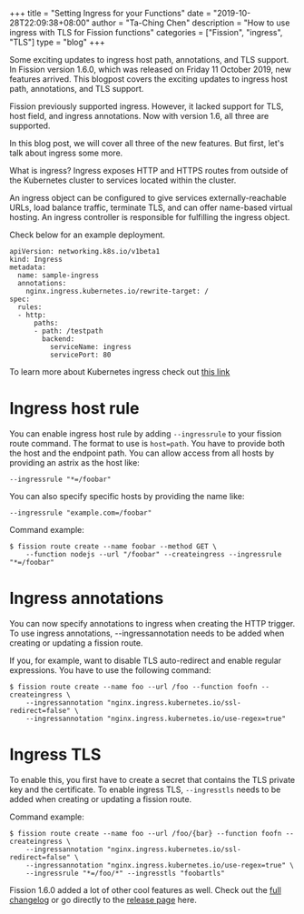 +++
title = "Setting Ingress for your Functions"
date = "2019-10-28T22:09:38+08:00"
author = "Ta-Ching Chen"
description = "How to use ingress with TLS for Fission functions"
categories = ["Fission", "ingress", "TLS"]
type = "blog"
+++

Some exciting updates to ingress host path, annotations, and TLS support.
In Fission version 1.6.0, which was released on Friday 11 October 2019, new features arrived. This blogpost covers the exciting updates to ingress host path, annotations, and TLS support.

Fission previously supported ingress. However, it lacked support for TLS, host field, and ingress annotations. Now with version 1.6, all three are supported.

In this blog post, we will cover all three of the new features. But first, let's talk about ingress some more.

What is ingress?
Ingress exposes HTTP and HTTPS routes from outside of the Kubernetes cluster to services located within the cluster.

An ingress object can be configured to give services externally-reachable URLs, load balance traffic, terminate TLS, and can offer name-based virtual hosting.
An ingress controller is responsible for fulfilling the ingress object.

Check below for an example deployment.

```
apiVersion: networking.k8s.io/v1beta1
kind: Ingress
metadata:
  name: sample-ingress
  annotations:
    nginx.ingress.kubernetes.io/rewrite-target: /
spec:
  rules:
  - http:
      paths:
      - path: /testpath
        backend:
          serviceName: ingress
          servicePort: 80
```

To learn more about Kubernetes ingress check out [this link](https://kubernetes.io/docs/concepts/services-networking/ingress/)

# Ingress host rule

You can enable ingress host rule by adding `--ingressrule` to your fission route command. 
The format to use is `host=path`. You have to provide both the host and the endpoint path. 
You can allow access from all hosts by providing an astrix as the host like:

``` 
--ingressrule "*=/foobar" 
```

You can also specify specific hosts by providing the name like:

```
--ingressrule "example.com=/foobar"
```

Command example:

```
$ fission route create --name foobar --method GET \
    --function nodejs --url "/foobar" --createingress --ingressrule "*=/foobar"
```

# Ingress annotations

You can now specify annotations to ingress when creating the HTTP trigger.
To use ingress annotations, --ingressannotation needs to be added when creating or updating a fission route.

If you, for example, want to disable TLS auto-redirect and enable regular expressions. You have to use the following command:

```
$ fission route create --name foo --url /foo --function foofn --createingress \
    --ingressannotation "nginx.ingress.kubernetes.io/ssl-redirect=false" \
    --ingressannotation "nginx.ingress.kubernetes.io/use-regex=true"
```

# Ingress TLS

To enable this, you first have to create a secret that contains the TLS private key and the certificate.
To enable ingress TLS, `--ingresstls` needs to be added when creating or updating a fission route.

Command example:
```
$ fission route create --name foo --url /foo/{bar} --function foofn --createingress \
    --ingressannotation "nginx.ingress.kubernetes.io/ssl-redirect=false" \
    --ingressannotation "nginx.ingress.kubernetes.io/use-regex=true" \
    --ingressrule "*=/foo/*" --ingresstls "foobartls"
```

Fission 1.6.0 added a lot of other cool features as well. Check out the [full changelog](https://github.com/fission/fission/blob/master/CHANGELOG.md#change-log) 
or go directly to the [release page](/docs/releases/1.6.0/) here.
